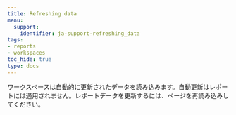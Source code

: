 ```yaml
---
title: Refreshing data
menu:
  support:
    identifier: ja-support-refreshing_data
tags:
- reports
- workspaces
toc_hide: true
type: docs
---
```


ワークスペースは自動的に更新されたデータを読み込みます。自動更新はレポートには適用されません。レポートデータを更新するには、ページを再読み込みしてください。